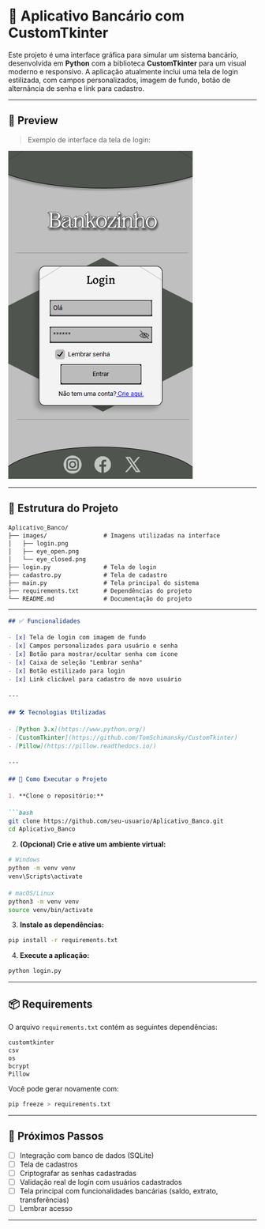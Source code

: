 # 🏦 Aplicativo Bancário com CustomTkinter

Este projeto é uma interface gráfica para simular um sistema bancário, desenvolvida em **Python** com a biblioteca **CustomTkinter** para um visual moderno e responsivo. A aplicação atualmente inclui uma tela de login estilizada, com campos personalizados, imagem de fundo, botão de alternância de senha e link para cadastro.

---

## 📸 Preview

> Exemplo de interface da tela de login:

![Tela de Login](example/exemplo_login.png)

---

## 📁 Estrutura do Projeto

```
Aplicativo_Banco/
├── images/                # Imagens utilizadas na interface
│   ├── login.png
│   ├── eye_open.png
│   └── eye_closed.png
├── login.py               # Tela de login
├── cadastro.py            # Tela de cadastro
├── main.py                # Tela principal do sistema
├── requirements.txt       # Dependências do projeto
└── README.md              # Documentação do projeto
```

---

```markdown
## ✅ Funcionalidades

- [x] Tela de login com imagem de fundo
- [x] Campos personalizados para usuário e senha
- [x] Botão para mostrar/ocultar senha com ícone
- [x] Caixa de seleção "Lembrar senha"
- [x] Botão estilizado para login
- [x] Link clicável para cadastro de novo usuário

---

## 🛠 Tecnologias Utilizadas

- [Python 3.x](https://www.python.org/)
- [CustomTkinter](https://github.com/TomSchimansky/CustomTkinter)
- [Pillow](https://pillow.readthedocs.io/)

---

## 🚀 Como Executar o Projeto

1. **Clone o repositório:**

```bash
git clone https://github.com/seu-usuario/Aplicativo_Banco.git
cd Aplicativo_Banco
```

2. **(Opcional) Crie e ative um ambiente virtual:**

```bash
# Windows
python -m venv venv
venv\Scripts\activate

# macOS/Linux
python3 -m venv venv
source venv/bin/activate
```

3. **Instale as dependências:**

```bash
pip install -r requirements.txt
```

4. **Execute a aplicação:**

```bash
python login.py
```

---

## 📦 Requirements

O arquivo `requirements.txt` contém as seguintes dependências:

```
customtkinter
csv
os
bcrypt
Pillow
```

Você pode gerar novamente com:

```bash
pip freeze > requirements.txt
```

---

## 🧠 Próximos Passos

- [ ] Integração com banco de dados (SQLite)
- [ ] Tela de cadastros
- [ ] Criptografar as senhas cadastradas
- [ ] Validação real de login com usuários cadastrados
- [ ] Tela principal com funcionalidades bancárias (saldo, extrato, transferências)
- [ ] Lembrar acesso

---
